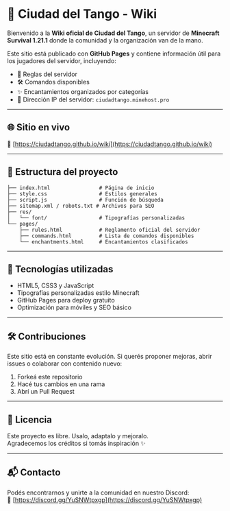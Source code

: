 # 🌆 Ciudad del Tango - Wiki

Bienvenido a la **Wiki oficial de Ciudad del Tango**, un servidor de **Minecraft Survival 1.21.1** donde la comunidad y la organización van de la mano.

Este sitio está publicado con **GitHub Pages** y contiene información útil para los jugadores del servidor, incluyendo:

- 🧠 Reglas del servidor
- 🛠️ Comandos disponibles
- ✨ Encantamientos organizados por categorías
- 📌 Dirección IP del servidor: `ciudadtango.minehost.pro`

---

## 🌐 Sitio en vivo

🔗 [https://ciudadtango.github.io/wiki](https://ciudadtango.github.io/wiki)

---

## 📁 Estructura del proyecto

```
├── index.html                # Página de inicio
├── style.css                 # Estilos generales
├── script.js                 # Función de búsqueda
├── sitemap.xml / robots.txt # Archivos para SEO
├── res/
│   └── font/                 # Tipografías personalizadas
└── pages/
    ├── rules.html            # Reglamento oficial del servidor
    ├── commands.html         # Lista de comandos disponibles
    └── enchantments.html     # Encantamientos clasificados
```

---

## 🚀 Tecnologías utilizadas

- HTML5, CSS3 y JavaScript
- Tipografías personalizadas estilo Minecraft
- GitHub Pages para deploy gratuito
- Optimización para móviles y SEO básico

---

## 🛠️ Contribuciones

Este sitio está en constante evolución. Si querés proponer mejoras, abrir issues o colaborar con contenido nuevo:

1. Forkeá este repositorio
2. Hacé tus cambios en una rama
3. Abrí un Pull Request

---

## 📜 Licencia

Este proyecto es libre. Usalo, adaptalo y mejoralo.  
Agradecemos los créditos si tomás inspiración ✨

---

## 📬 Contacto

Podés encontrarnos y unirte a la comunidad en nuestro Discord:  
🔗 [https://discord.gg/YuSNWtpxgp](https://discord.gg/YuSNWtpxgp)
